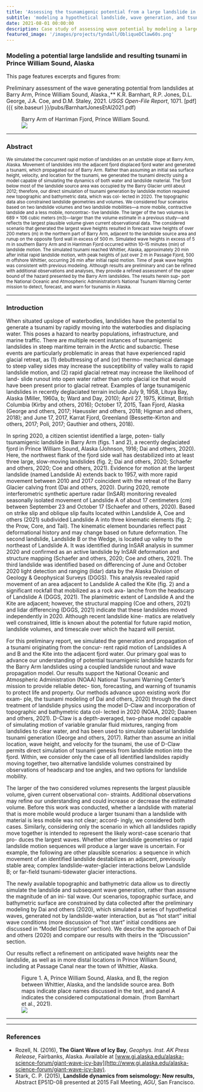 ```yaml
---
title: 'Assessing the tsunamigenic potential from a large landslide in Alaska'
subtitle: 'modeling a hypothetical landslide, wave generation, and tsunamis in Prince William Sound, Alaska, with D-Claw'
date: 2021-08-01 00:00:00
description: Case study of assessing wave potential by modeling a large landslide failure from the monitored site in the Barry Arm of Harriman Fjord, Prince William Sound, Alaksa.
featured_image: '/images/projects/tyndall/ObliqueDClaw60s.png'
---
```



### Modeling a potential large landslide and resulting tsunami in Prince William Sound, Alaska

This page features excerpts and figures from:

Preliminary assessment of the wave generating potential from landslides at Barry Arm, Prince William Sound, Alaska.,** K.R. Barnhart, R.P. Jones, D.L. George, J.A. Coe, and D.M. Staley, 2021. *USGS Open-File Report*, 1071. [pdf]({{ site.baseurl }}/pubs/BarnhartJonesEtAl2021.pdf)

<figure>
<figcaption>Barry Arm of Harriman Fjord, Prince William Sound. </figcaption>
<div class="gallery" data-columns="1">
    <img src="{{ site.baseurl }}/images/projects/barryarm/OverheadPhoto_wtxt.png">
</div>
</figure>


---
### Abstract

<small>We simulated the concurrent rapid motion of landslides on an unstable slope at Barry Arm, Alaska. Movement of landslides into the adjacent fjord displaced fjord water and generated
a tsunami, which propagated out of Barry Arm. Rather than assuming an initial sea surface height, velocity, and location for the tsunami, we generated the tsunami directly using a model capable of simulating the dynamics of both water and landslide material. The fjord below most of the landslide source area was occupied by the Barry Glacier until about 2012; therefore, our direct simulation of tsunami generation by landslide motion required new topographic and bathymetric data, which was col- lected in 2020. The topographic data also constrained landslide geometries and volumes. We considered four scenarios based on two landslide volumes and two landslide mobilities—a more mobile, contractive landslide and a less mobile, noncontrac- tive landslide. The larger of the two volumes is 689 × 106 cubic meters (m3)—larger than the volume estimate in a previous study—and reflects the largest plausible volume given current observational data. The considered scenario that generated the largest wave heights resulted in forecast wave heights of over 200 meters (m) in the northern part of Barry Arm, adjacent to the landslide source area and runup on the opposite fjord wall in excess of 500 m. Simulated wave heights in excess of 5 m in southern Barry Arm and in Harriman Fjord occurred within 10–15 minutes (min) of landslide motion. The simulated tsunami reached Whittier, Alaska, approximately 20 min after initial rapid landslide motion, with peak heights of just over 2 m in Passage Fjord, 500 m offshore Whittier, occurring 26 min after initial rapid motion. Time of peak wave heights was consistent with previous modeling. Although results are preliminary and can be refined with additional observations and analyses, they provide a refined assessment of the upper bound of the hazard presented by the Barry Arm landslides. The results herein sup- port the National Oceanic and Atmospheric Administration’s National Tsunami Warning Center mission to detect, forecast, and warn for tsunamis in Alaska.
</small>

---
### Introduction

When situated upslope of waterbodies, landslides have the potential to generate a tsunami by rapidly moving into the waterbodies and displacing water. This poses a hazard to nearby populations, infrastructure, and marine traffic. There are multiple recent instances of tsunamigenic landslides in
steep maritime terrain in the Arctic and subarctic. These events are particularly problematic in areas that have experienced rapid glacial retreat, as (1) debuttressing of and (or) thermo- mechanical damage to steep valley sides may increase the susceptibility of valley walls to rapid landslide motion, and
(2) rapid glacial retreat may increase the likelihood of land- slide runout into open water rather than onto glacial ice that would have been present prior to glacial retreat. Examples of large tsunamigenic landslides in recently deglaciated terrain include July 9, 1958, Lituya Bay, Alaska (Miller, 1960a,
b; Ward and Day, 2010); April 27, 1975, Kitimat, British Columbia (Kirby and others, 2016); October 17, 2015, Taan Fjord, Alaska (George and others, 2017; Haeussler and others, 2018; Higman and others, 2018); and June 17, 2017, Karrat Fjord, Greenland (Bessette-Kirton and others, 2017; Poli, 2017; Gauthier and others, 2018).

In spring 2020, a citizen scientist identified a large, poten- tially tsunamigenic landslide in Barry Arm (figs. 1 and 2), a recently deglaciated fjord in Prince William Sound, Alaska (Johnson, 1916; Dai and others, 2020). Here, the northwest flank of the fjord side wall has destabilized into at least three large, slow-moving landslides (fig. 2; Dai and others, 2020; Schaefer and others, 2020; Coe and others, 2021). Evidence for motion at the largest landslide (named Landslide A) extends back to 1957, with more rapid movement between 2010 and 2017 coincident with the retreat of the Barry Glacier calving front (Dai and others, 2020). During 2020, remote interferometric synthetic aperture radar (InSAR) monitoring revealed seasonally isolated movement of Landslide A of about 17 centimeters (cm) between September 23 and October 17 (Schaefer and others, 2020). Based on strike slip and oblique slip faults located within Landslide A, Coe and others (2021) subdivided Landslide A into three kinematic elements (fig. 2; the Prow, Core, and Tail). The kinematic element boundaries reflect past deformational history and may change based on future deformation. The second landslide, Landslide B or the Wedge, is located up valley to the northeast of Landslide A. It was identified during InSAR analysis in summer 2020 and confirmed as an active landslide by InSAR deformation and structure mapping (Schaefer and others, 2020; Coe and others, 2021). The third landslide was identified based on differencing of June and October 2020 light detection and ranging (lidar) data by the Alaska Division of Geology & Geophysical Surveys (DGGS). This analysis revealed rapid movement of an area adjacent to Landslide A called the Kite (fig. 2) and a significant rockfall that mobilized as a rock ava- lanche from the headscarp of Landslide A (DGGS, 2021). The planimetric extent of Landslide A and the Kite are adjacent; however, the structural mapping (Coe and others, 2021) and lidar differencing (DGGS, 2021) indicate that these landslides moved independently in 2020. Although recent landslide kine- matics are relatively well constrained, little is known about the potential for future rapid motion, landslide volumes, and
timescale over which the hazard will persist.

For this preliminary report, we simulated the generation and propagation of a tsunami originating from the concur- rent rapid motion of Landslides A and B and the Kite into the adjacent fjord water. Our primary goal was to advance our understanding of potential tsunamigenic landslide hazards for the Barry Arm landslides using a coupled landslide runout and wave propagation model. Our results support the National Oceanic and Atmospheric Administration (NOAA) National Tsunami Warning Center’s mission to provide reliable detec- tion, forecasting, and warning of tsunamis to protect life and
property. Our methods advance upon existing work (for exam- ple, the tsunami modeling of Dai and others, 2020) through the direct treatment of landslide physics using the model D-Claw and incorporation of topographic and bathymetric data col- lected in 2020 (NOAA, 2020; Daanen and others, 2021).
D-Claw is a depth-averaged, two-phase model capable of simulating motion of variable granular fluid mixtures, ranging from landslides to clear water, and has been used to simulate subaerial landslide tsunami generation (George and others, 2017). Rather than assume an initial location, wave height,
and velocity for the tsunami, the use of D-Claw permits direct simulation of tsunami genesis from landslide motion into the fjord. Within, we consider only the case of all identified landslides rapidly moving together, two alternative landslide volumes constrained by observations of headscarp and toe angles, and two options for landslide mobility.

The larger of the two considered volumes represents the largest plausible volume, given current observational con- straints. Additional observations may refine our understanding and could increase or decrease the estimated volume. Before this work was conducted, whether a landslide with material that is more mobile would produce a larger tsunami than a landslide with material is less mobile was not clear; accord- ingly, we considered both cases. Similarly, considering only the scenario in which all landslides rapidly move together is intended to represent the likely worst-case scenario that pro- duces the largest waves. Whether other landslide geometries or rapid landslide motion sequences will produce a larger wave is uncertain. For example, the following are other plausible scenarios: a sequence in which movement of an identified landslide destabilizes an adjacent, previously stable area; complex landslide-water-glacier interactions below Landslide B; or far-field tsunami-tidewater glacier interactions.

The newly available topographic and bathymetric data allow us to directly simulate the landslide and subsequent wave generation, rather than assume the magnitude of an ini- tial wave. Our scenarios, topographic surface, and bathymetric surface are constrained by data collected after the preliminary modeling by Dai and others (2020), which simulated a series of hypothetical waves, generated not by landslide-water interaction, but as “hot start” initial wave conditions (more discussion of “hot start” initial conditions are discussed in “Model Description” section). We describe the approach of Dai and others (2020) and compare our results with theirs in the “Discussion” section.

Our results reflect a refinement on anticipated wave heights near the landslide, as well as in more distal locations in Prince William Sound, including at Passage Canal near the town of Whittier, Alaska.

<figure>
<figcaption>Figure 1.  A, Prince William Sound, Alaska, and B, the region between Whittier, Alaska, and the landslide source area. Both maps indicate place names discussed in the text, and panel A indicates the considered computational domain. (from Barnhart et al., 2021). </figcaption>
<div class="gallery" data-columns="1">
    <img src="{{ site.baseurl }}/images/projects/barryarm/Figure1/Figure1.png">
</div>
</figure>


---

---
### References

* Rozell, N. (2016), **The Giant Wave of Icy Bay**, *Geophys. Inst. AK Press Release*, Fairbanks, Alaska. Available at [www.gi.alaska.edu/alaska-science-forum/giant-wave-icy-bay](http://www.gi.alaska.edu/alaska-science-forum/giant-wave-icy-bay).
* Stark, C. P. (2015), **Landslide dynamics from seismology: New results,** Abstract EP51D-08 presented at 2015 Fall Meeting, *AGU*, San Francisco.
